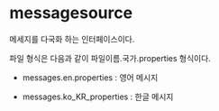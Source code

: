 # messagesource

메세지를 다국화 하는 인터페이스이다. 

파일 형식은 다음과 같이 파일이름.국가.properties 형식이다.

* messages.en.properties : 영어 메시지

* messages.ko_KR_properties : 한글 메시지

